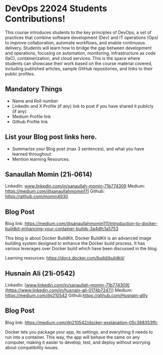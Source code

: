 # DevOps 22024 Students Contributions!

This course introduces students to the key principles of DevOps, a set of practices that combine software development (Dev) and IT operations (Ops) to improve collaboration, automate workflows, and enable continuous delivery. Students will learn how to bridge the gap between development and operations, focusing on automation, monitoring, infrastructure as code (IaC), containerization, and cloud services. This is the space where students can showcase their work based on the course material covered, including published articles, sample GitHub repositories, and links to their public profiles.

## Mandatory Things

- Name and Roll number
- LinkedIn and X Profile (if any) link to post if you have shared it publicly (if any)
- Medium Profile link
- Github Profile link

## List your Blog post links here.

- Summarize your Blog post (max 3 sentences), and what you have learned throughout.
- Mention learning Resources.

## Sanaullah Momin (21i-0614)

LinkedIn: www.linkedin.com/in/sanaullah-momin-71b774309
Medium: https://medium.com/@sanaullahmomin111
Github: https://github.com/momin4930

## Blog Post

Blog link: https://medium.com/@sanaullahmomin111/introduction-to-docker-buildkit-enhancing-your-container-builds-3a4dfc1a5753

This blog is about Docker BuildKit. Docker BuildKit is an advanced image building system designed to enhance the Docker build process. It has various leverages over Docker build which have been discussed in the blog.

Learning resources: https://docs.docker.com/build/buildkit/

## Husnain Ali (21i-0542)

LinkedIn: [www.linkedin.com/in/sanaullah-momin-71b774309](https://www.linkedin.com/in/husnain-ali-0174b7247/)
Medium: https://medium.com/@i210542
Github:https://github.com/Husnain-allly

## Blog Post

Blog link: https://medium.com/@i210542/docker-explanation-05c388353ffc

Docker lets you package your app, its settings, and everything it needs to run into a container. This way, the app will behave the same on any computer, making it easier to develop, test, and deploy without worrying about compatibility issues.
